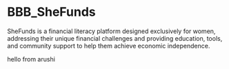 # BBB_SheFunds
SheFunds is a financial literacy platform designed exclusively for women, addressing their unique financial challenges and providing education, tools, and community support to help them achieve economic independence.


hello from arushi